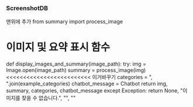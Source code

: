 ### ScreenshotDB


맨위에 추가
from summary import process_image

# 이미지 및 요약 표시 함수
def display_images_and_summary(image_path):
    try:
        img = Image.open(image_path)
        summary = process_image(img) <<<<<<<<<<<<<<<<<<<<<<<<< 이거바꾸기
        categories = ", ".join(example_categories)
        chatbot_message = Chatbot
        return img, summary, categories, chatbot_message
    except Exception:
        return None, "이미지를 찾을 수 없습니다.", "", ""